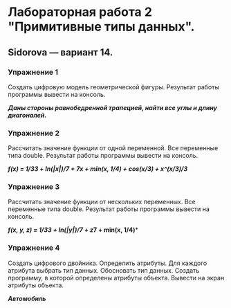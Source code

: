 # Лабораторная работа 2 "Примитивные типы данных".
## Sidorova —  вариант 14.
### Упражнение 1
Создать цифровую модель геометрической фигуры. Результат работы программы вывести на консоль.

***Даны стороны равнобедренной трапецией, найти все углы и длину диагоналей.***

### Упражнение 2
Рассчитать значение функции от одной переменной. Все переменные типа double. Результат работы
программы вывести на консоль.

***f(x) = 1/33 + ln(|x|)/7 + 7x + min(x, 1/4) + cos(x/3) + x^(x/3)/3***


### Упражнение 3
Рассчитать значение функции от нескольких переменных. Все переменные типа double. Результат
работы программы вывести на консоль.

***f(x, y, z) = 1/33 + ln(|y|)/7 + z*7 + min(x, 1/4)***
### Упражнение 4

Создать цифрового двойника. Определить атрибуты. Для каждого атрибута выбрать тип данных.
Обосновать тип данных. Создать программу, в которой определены атрибуты объекта. Вывести на экран атрибуты объекта.

***Автомобиль***